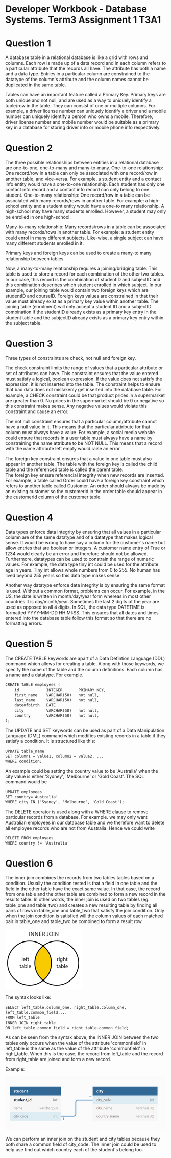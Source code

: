 # Developer Workbook - Database Systems. Term3 Assignment 1 T3A1

# Question 1

A database table in a relational database is like a grid with rows and columns. 
Each row is made up of a data record and in each column refers to a particular attribute that the records all have. The attribute has both a name and a data type.
Entries in a particular column are constrained to the datatype of the column's attribute and the column names cannot be duplicated in the same table. 

Tables can have an important feature called a Primary Key. Primary keys are both unique and not null, and are used as a way to uniquely identify a tuple/row in the table. 
They can consist of one or multiple columns. For example, a driver license number can uniquely identify a driver and a mobile number can uniquely identify a person who owns a mobile.
Therefore, driver license number and mobile number would be suitable as a primary key in a database for storing driver info or mobile phone info respectively.


# Question 2

The three possible relationships between entities in a relational database are one-to-one, one-to-many and many-to-many. 
One-to-one relationship: One record/row in a table can only be associated with one record/row in another table, and vice-versa.
For example, a student entity and a contact info entity would have a one-to-one relationship. Each student has only one contact info record and a contact info record
can only belong to one student.
One-to-many relationship: One record/row in a table can be associated with many records/rows in another table.
For example: a high-school entity and a student entity would have a one-to many relationship. A high-school may have many students enrolled. However, a student may only be enrolled in one high-school.

Many-to-many relationship: Many records/rows in a table can be associated with many records/rows in another table.
For example: a student entity could enrol in many different subjects. Like-wise, a single subject can have many different students enrolled in it.

Primary keys and foreign keys can be used to create a many-to many relationship between tables.

Now, a many-to-many relationship requires a joining/bridging table. This table is used to store a record for each combination of the other two tables.
In our case, this record is the combination of studentID and subjectID and this combination describes which student enrolled in which subject.
In our example, our joining table would contain two foreign keys which are studentID and courseID. Foreign keys values are constrained in that their value must already exist as a primary key value within another table.
The joining table (enrolment) will only accept a student ID and a subjectID combination if the studentID already exists as a primary key entry in the student table and the subjectID already exists as a primary key entry within the subject table.


# Question 3

Three types of constraints are check, not null and foreign key.

The check constraint limits the range of values that a particular attribute or set of attributes can have. This constraint ensures that the value entered must satisfy a logical, boolean expression. If the value does not satisfy the expression, it is not inserted into the table.
The constraint helps to ensure that bad data does not mistakenly get inserted into the database table. For example, a CHECK constraint could be that product prices in a supermarket are greater than 0.
No prices in the supermarket should be 0 or negative so this constraint makes sense. Any negative values would violate this constraint and cause an error. 

The not null constraint ensures that a particular column/attribute cannot have a null value in it. This means that the particular attribute for that column must always have a value.
For example, a social media website could ensure that records in a user table must always have a name by constraining the name attribute to be NOT NULL. 
This means that a record with the name attribute left empty would raise an error.

The foreign key constraint ensures that a value in one table must also appear in another table. The table with the foreign key is called the child table and the referenced table is called the parent table.  
The foreign key ensure referencial integrity when new records are inserted.
For example, a table called Order could have a foreign key constraint which refers to another table called Customer.
An order should always be made by an existing customer so the customerid in the order table should appear in the customerid column of the customer table.

# Question 4

Data types enforce data integrity by ensuring that all values in a particular column are of the same datatype and of a datatype that makes logical sense.
It would be wrong to have say a column for the customer's name but allow entries that are boolean or integers. A customer name entry of True or 1234 would clearly be an error and therefore should not be allowed.
Furthermore, datatypes can be used to constrain the range of numeric values. For example, the data type tiny int could be used for the attribute age in years.
Tiny int allows whole numbers from 0 to 255. No human has lived beyond 255 years so this data type makes sense.

Another way datatype enforce data integrity is by ensuring the same format is used. 
Without a common format, problems can occur. For example, in the US, the date is written in month/day/year form whereas in most other countries it is day/month/year. 
Sometimes the last 2 digits of the year are used as opposed to all 4 digits. 
In SQL, the data type DATETIME is formatted YYYY-MM-DD HH:MI:SS.
This ensures that all dates and times entered into the database table follow this format so that there are no formatting errors.


# Question 5

The CREATE TABLE keywords are apart of a Data Defintion Language (DDL) command which allows for creating a table.
Along with those keywords, we specify the name of the table and the column definitions. Each column has a name and a datatype.
For example. 

```
CREATE TABLE employees (
    id            INTEGER       PRIMARY KEY,
    first_name    VARCHAR(50)   not null,
    last_name     VARCHAR(50)   not null,
    dateofbirth   DATE
    city          VARCHAR(50)   not null,
    country       VARCHAR(50)   not null,
);
```

The UPDATE and SET keywords can be used as part of a Data Manipulation Language (DML) command which modifies existing records in a table if they satisfy a condition.
It is structured like this:
```
UPDATE table_name
SET column1 = value1, column2 = value2, ...
WHERE condition;
```

An example could be setting the country value to be 'Australia' when the city value is either 'Sydney', 'Melbourne' or 'Gold Coast'.
The SQL command would be
```
UPDATE employees
SET country='Australia'
WHERE city IN ('Sydney', 'Melbourne', 'Gold Coast');
```

The DELETE operator is used along with a WHERE clause to remove particular records from a database.
For example. we may only want Australian employees in our database table and we therefore want to delete all employee records who are not from Australia.
Hence we could write
```
DELETE FROM employees
WHERE country != 'Australia'
```


# Question 6

The inner join combines the records from two tables tables based on a condition. Usually the condition tested is that a field in one
table and the field in the other table have the exact same value. In that case, the record from one table and the other table are combined to form a new record in the results table.
In other words, the inner join is used on two tables (eg. table_one and table_two) and creates a new resulting table by finding all pairs of rows in table_one and table_two that satisfy the join condition.
Only when the join condition is satisfied will the column values of each matched pair in table_one and table_two be combined to form a result row.

![](sql-inner-join.png)

The syntax looks like:
```
SELECT left_table.column_one, right_table.column_one, left_table.common_field,...
FROM left_table
INNER JOIN right_table
ON left_table.common_field = right_table.common_field;
```
As can be seen from the syntax above, the INNER JOIN between the two tables only occurs when the value of the attribute 'commonfield' in left_table is the same as the value of the attribute 'commonfield' in right_table.
When this is the case, the record from left_table and the record from right_table are joined and form a new record.

Example: 

![](Question6_inner_join_example.PNG)

We can perform an inner join on the student and city tables because they both share a common field of city_code. 
The inner join could be used to help use find out which country each of the student's belong too.